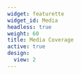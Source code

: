```yaml
---
widget: featurette
widget_id: Media
headless: true
weight: 60
title: Media Coverage
active: true
design:
  view: 2
---
```

